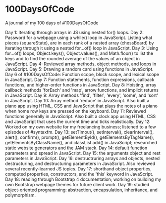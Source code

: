 # 100DaysOfCode
A journal of my 100 days of #100DaysOfCode

Day 1: Iterating through arrays in JS using nested for() loops.
Day 2: Password for a webpage using a while() loop in JavaScript. Listing what pieces (squareState), are in each rank of a nested array (chessBoard) by iterating through it using a nested for...of() loop in JavaScript.
Day 3: Using for...of() loops, Object.keys(), Object.values(), and Math.floor() to list the keys and to find the rounded average of the values of an object in JavaScript.
Day 4: Reviewed array methods, object methods, and loops in JavaScript.
Day 5: Drawing a random card using functions in JavaScript.
Day 6 of #100DaysOfCode: Function scope, block scope, and lexical scope in JavaScript.
Day 7: Function statements, function expressions, callback functions, and higher-order functions in JavaScript.
Day 8: Hoisting, array callback methods 'forEach' and 'map', arrow functions, and implicit returns in JavaScript.
Day 9: Array methods 'find', 'filter', 'every', 'some', and 'sort' in JavaScript.
Day 10: Array method 'reduce' in JavaScript. Also built a piano app using HTML, CSS and JavaScript that plays the notes of a piano when home row keys are pressed on the keyboard. 
Day 11: Reviewed functions generally in JavaScript. Also built a clock app using HTML, CSS and JavaScript that uses the current time and ticks realistically.
Day 12: Worked on my own website for my freelancing business; listened to a few episodes of #syntaxfm.
Day 13: setTimout(), setInterval(), clearInterval(), alert(), confirm(), prompt(), getElementById(), getElementsByTagName(), getElementsByClassName(), and classList.add() in JavaScript; researched static website generators and the JAM stack.
Day 14: default function parameters and spread in JavaScript.
Day 15: the arguments object and rest parameters in JavaScript. 
Day 16: destructruring arrays and objects, nested destructuring, and destructuring parameters in JavaScript. Also reviewed several recently-learned JS topics.
Day 17: shorthand object properties, computed properties, constructors, and the 'this' keyword in JavaScript.
Day 18: reading through Bootstrap 4 documentation; working on building my own Bootstrap webpage themes for future client work.
Day 19: studied object-oriented programming: abstraction, encapsulation, inheritance, and polymorphism.
